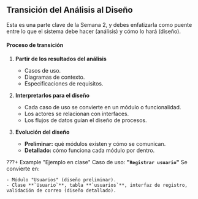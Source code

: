 
## **Transición del Análisis al Diseño**
Esta es una parte clave de la Semana 2, y debes enfatizarla como puente entre lo que el sistema debe hacer (análisis) y cómo lo hará (diseño).

#### Proceso de transición
1. **Partir de los resultados del análisis**
    - Casos de uso.
    - Diagramas de contexto.
    - Especificaciones de requisitos.

2. **Interpretarlos para el diseño**
    - Cada caso de uso se convierte en un módulo o funcionalidad.
    - Los actores se relacionan con interfaces.
    - Los flujos de datos guían el diseño de procesos.

3. **Evolución del diseño**
    - **Preliminar:** qué módulos existen y cómo se comunican.
    - **Detallado:** cómo funciona cada módulo por dentro.

???+ Example "Ejemplo en clase"
    Caso de uso: **"`Registrar usuario`"** Se convierte en: 

    - Módulo "Usuarios" (diseño preliminar).
    - Clase **`Usuario`**, tabla **`usuarios`**, interfaz de registro, validación de correo (diseño detallado).
